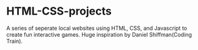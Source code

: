 # HTML-CSS-projects
A series of seperate local websites using HTML, CSS, and Javascript to create fun interactive games. Huge inspiration by Daniel Shiffman(Coding Train).
